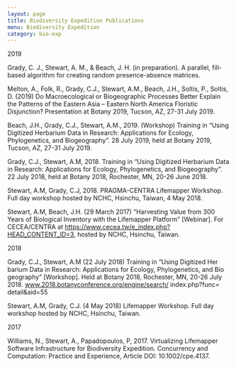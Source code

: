 ```yaml
---
layout: page
title: Biodiversity Expedition Publications
menu: Biodiversity Expedition
category: bio-exp
---
```


<div class="border">2019</div>

Grady, C. J., Stewart, A. M., & Beach, J. H. (in preparation). A parallel, fill-based algorithm for creating random presence-absence matrices. 

Melton, A., Folk, R., Grady, C.J., Stewart, A.M., Beach, J.H., Soltis, P., Soltis, D.  (2019) Do Macroecological or Biogeographic Processes Better Explain the Patterns of the Eastern Asia – Eastern North America Floristic Disjunction? Presentation at Botany 2019, Tucson, AZ, 27-31 July 2019.
 
Beach, J.H., Grady, C.J., Stewart, A.M., 2019. (Workshop) Training in “Using Digitized Herbarium Data in Research: Applications for Ecology, Phylogenetics, and Biogeography”. 28 July 2019, held at Botany 2019, Tucson, AZ, 27-31 July 2019.

Grady, C.J., Stewart, A.M, 2018. Training in “Using Digitized Herbarium Data in Research: Applications for Ecology, Phylogenetics, and Biogeography”.  22 July 2018, held at Botany 2018, Rochester, MN, 20-26 June 2018.

Stewart, A.M, Grady, C.J, 2018. PRAGMA-CENTRA Lifemapper Workshop.  Full day workshop hosted by NCHC, Hsinchu, Taiwan, 4 May 2018.

Stewart, A.M, Beach, J.H.  (29 March 2017) “Harvesting Value from 300 Years of Biological Inventory with the Lifemapper Platform” [Webinar]. For CECEA/CENTRA at https://www.cecea.tw/e_index.php?HEAD_CONTENT_ID=3, hosted by NCHC, Hsinchu, Taiwan.

<div class="border">2018</div>

Grady, C.J., Stewart, A.M (22 July 2018) Training in “Using Digitized
Her barium Data in Research: Applications for Ecology, Phylogenetics, and Bio geography” [Workshop]. Held at Botany 2018, Rochester,
MN, 20-26 July 2018. www.2018.botanyconference.org/engine/search/
index.php?func= detail&aid=55

Stewart, A.M, Grady, C.J. (4 May 2018) Lifemapper Workshop. Full day
workshop hosted by NCHC, Hsinchu, Taiwan.

<div class="border">2017</div>

Williams, N., Stewart, A., Papadopoulos, P, 2017.  Virtualizing Lifemapper Software Infrastructure for Biodiversity Expedition. Concurrency and Computation: Practice and Experience, Article DOI: 10.1002/cpe.4137.
